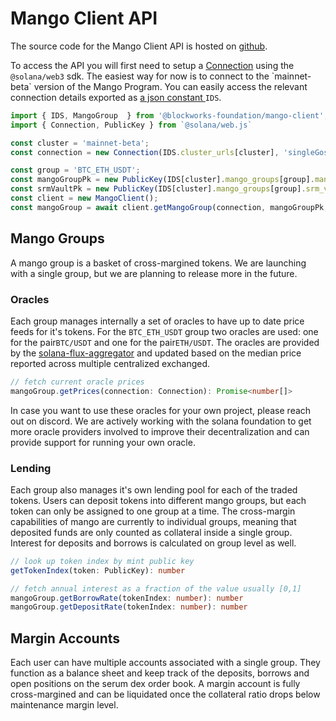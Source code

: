 # Mango Client API

The source code for the Mango Client API is hosted on [github](https://github.com/blockworks-foundation/mango-client-ts).

To access the API you will first need to setup a [Connection](https://solana-labs.github.io/solana-web3.js/classes/connection.html) using the `@solana/web3` sdk. The easiest way for now is to connect to the \`mainnet-beta\` version of the Mango Program. You can easily access the relevant connection details exported as [a json constant ](https://github.com/blockworks-foundation/mango-client-ts/blob/main/src/ids.json)`IDS`.

```typescript
import { IDS, MangoGroup  } from '@blockworks-foundation/mango-client';
import { Connection, PublicKey } from `@solana/web.js`

const cluster = 'mainnet-beta';
const connection = new Connection(IDS.cluster_urls[cluster], 'singleGossip');

const group = 'BTC_ETH_USDT';
const mangoGroupPk = new PublicKey(IDS[cluster].mango_groups[group].mango_group_pk);
const srmVaultPk = new PublicKey(IDS[cluster].mango_groups[group].srm_vault_pk])
const client = new MangoClient();
const mangoGroup = await client.getMangoGroup(connection, mangoGroupPk, srmVaultPk);
```

## Mango Groups

A mango group is a basket of cross-margined tokens. We are launching with a single group, but we are planning to release more in the future.

### Oracles

Each group manages internally a set of oracles to have up to date price feeds for it's tokens. For the `BTC_ETH_USDT` group two oracles are used: one for the pair`BTC/USDT` and one for the pair`ETH/USDT`. The oracles are provided by the [solana-flux-aggregator](https://github.com/blockworks-foundation/solana-flux-aggregator) and updated based on the median price reported across multiple centralized exchanged. 

```typescript
// fetch current oracle prices
mangoGroup.getPrices(connection: Connection): Promise<number[]> 
```

In case you want to use these oracles for your own project, please reach out on discord. We are actively working with the solana foundation to get more oracle providers involved to improve their decentralization and can provide support for running your own oracle.

### Lending

Each group also manages it's own lending pool for each of the traded tokens. Users can deposit tokens into different mango groups, but each token can only be assigned to one group at a time. The cross-margin capabilities of mango are currently to individual groups, meaning that deposited funds are only counted as collateral inside a single group. Interest for deposits and borrows is calculated on group level as well.

```typescript
// look up token index by mint public key
getTokenIndex(token: PublicKey): number 

// fetch annual interest as a fraction of the value usually [0,1]
mangoGroup.getBorrowRate(tokenIndex: number): number 
mangoGroup.getDepositRate(tokenIndex: number): number
```



## Margin Accounts

Each user can have multiple accounts associated with a single group. They function as a balance sheet and keep track of the deposits, borrows and open positions on the serum dex order book. A margin account is fully cross-margined and can be liquidated once the collateral ratio drops below maintenance margin level.






